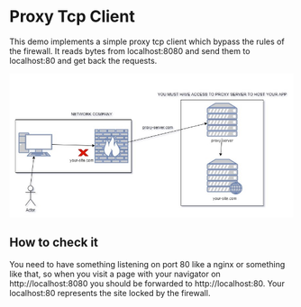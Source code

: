 # Proxy Tcp Client

This demo implements a simple proxy tcp client which bypass the rules of the firewall. It reads bytes from localhost:8080 and send them
to localhost:80 and get back the requests.

![Proxy Tcp Client](go_proxy_tcp_client_x.jpg "Proxy Tcp Client")

## How to check it

You need to have something listening on port 80 like a nginx or something like that, so when you
visit a page with your navigator on http://localhost:8080 you should be forwarded to http://localhost:80. 
Your localhost:80 represents the site locked by the firewall.

